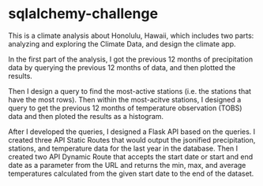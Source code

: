 # sqlalchemy-challenge

 This is a climate analysis about Honolulu, Hawaii, which includes two parts: analyzing and exploring the Climate Data, and design the climate app.
 
 In the first part of the analysis, I got the previous 12 months of precipitation data by querying the previous 12 months of data, and then plotted the results.
 
 Then I design a query to find the most-active stations (i.e. the stations that have the most rows). Then within the most-acitve stations, I designed a query to get the previous 12 months of temperature observation (TOBS) data and then ploted the results as a histogram.
 
 
 After I developed the queries, I designed a Flask API based on the queries. I created three API Static Routes that would output the jsonified precipitation, stations, and temperature data for the last year in the database. Then I created two API Dynamic Route that accepts the start date or start and end date as a parameter from the URL and returns the min, max, and average temperatures calculated from the given start date to the end of the dataset.
